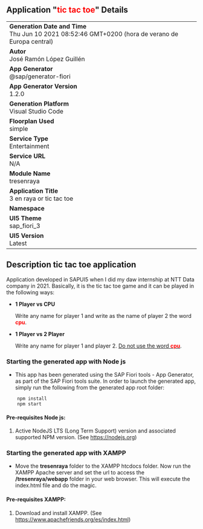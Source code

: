 ## Application "<b style="color:red">tic tac toe</b>" Details
|               |
| ------------- |
|**Generation Date and Time**<br>Thu Jun 10 2021 08:52:46 GMT+0200 (hora de verano de Europa central)|
|**Autor**<br>José Ramón López Guillén|
|**App Generator**<br>@sap/generator-fiori|
|**App Generator Version**<br>1.2.0|
|**Generation Platform**<br>Visual Studio Code|
|**Floorplan Used**<br>simple|
|**Service Type**<br>Entertainment|
|**Service URL**<br>N/A
|**Module Name**<br>tresenraya|
|**Application Title**<br>3 en raya or tic tac toe|
|**Namespace**<br>|
|**UI5 Theme**<br>sap_fiori_3|
|**UI5 Version**<br>Latest|


## Description tic tac toe application

Application developed in SAPUI5 when I did my daw internship at NTT Data company in 2021. Basically, it is the tic tac toe game and it can be played in the following ways:

<ul>
    <li style="font-weight:bold">1 Player vs CPU
        <p style="font-weight:400">Write any name for player 1 and write as the name of player 2 the word <span style="font-weight:bold;color:red;">cpu</span>.
        </p>
    </li>
    <li style="font-weight:bold">1 Player vs 2 Player
        <p style="font-weight:400">Write any name for player 1 and player 2. <u>Do not use the word <span style="font-weight:bold;color:red;">cpu</span></u>.
        </p>
    </li>
</ul>

### Starting the generated app with Node js

-   This app has been generated using the SAP Fiori tools - App Generator, as part of the SAP Fiori tools suite.  In order to launch the generated app, simply run the following from the generated app root folder:

```
    npm install
    npm start
```

#### Pre-requisites Node js:

1. Active NodeJS LTS (Long Term Support) version and associated supported NPM version.  (See https://nodejs.org)

### Starting the generated app with XAMPP

- Move the <b>tresenraya</b> folder to the XAMPP htcdocs folder. Now run the XAMPP Apache server and set the url to access the <b>/tresenraya/webapp</b> folder in your web browser. This will execute the index.html file and do the magic.

#### Pre-requisites XAMPP:

1. Download and install XAMPP. (See https://www.apachefriends.org/es/index.html)
